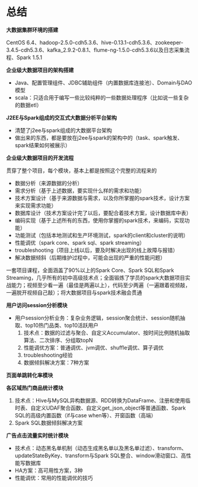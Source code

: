 # 总结

**大数据集群环境的搭建**

CentOS 6.4、hadoop-2.5.0-cdh5.3.6、hive-0.13.1-cdh5.3.6、zookeeper-3.4.5-cdh5.3.6、kafka_2.9.2-0.8.1、flume-ng-1.5.0-cdh5.3.6以及日志采集流程、Spark 1.5.1

**企业级大数据项目的架构搭建**

- Java、配置管理组件、JDBC辅助组件（内置数据库连接池）、Domain与DAO模型
- scala：只适合用于编写一些比较纯粹的一些数据处理程序（比如说一些复杂的数据etl）

**J2EE与Spark组成的交互式大数据分析平台架构**

- 清楚了j2ee与spark组成的大数据平台架构
- 做出来的东西，都是要放在j2ee与spark的架构中的（task、spark触发、spark结果如何被展示）

**企业级大数据项目的开发流程**

贯穿了整个项目，每个模块，基本上都是按照这个完整的流程来的

- 数据分析（来源数据的分析）
- 需求分析（基于上述数据，要实现什么样的需求和功能）
- 技术方案设计（基于来源数据与需求，以及你所掌握的spark技术，设计方案来实现需求功能）
- 数据库设计（技术方案设计完了以后，要配合着技术方案，设计数据库中表）
- 编码实现（基于上述所有的东西，使用你掌握的spark技术，来编码，实现功能）
- 功能测试（包括本地测试和生产环境测试，spark的client和cluster的说明）
- 性能调优（spark core、spark sql、spark streaming）
- troubleshooting（项目上线以后，要及时解决出现的线上故障与报错）
- 解决数据倾斜（后期维护过程中，可能会出现的严重的性能问题）



一套项目课程，全面涵盖了90%以上的Spark Core、Spark SQL和Spark Streaming，几乎所有的初中高级技术点；全面锻炼了学员的spark大数据项目实战能力；视频至少看一遍（最佳是两遍以上），代码至少两遍（一遍跟着视频敲，一遍脱开视频自己敲）；将大数据项目与spark技术融会贯通

**用户访问session分析模块**

- 用户session分析业务：复杂业务逻辑，session聚合统计、session随机抽取、top10热门品类、top10活跃用户
  1. 技术点：数据的过滤与聚合、自定义Accumulator、按时间比例随机抽取算法、二次排序、分组取topN
  2. 性能调优方案：普通调优、jvm调优、shuffle调优、算子调优
  3. troubleshooting经验
  4. 数据倾斜解决方案：7种方案

**页面单跳转化率模块**

**各区域热门商品统计模块**

1. 技术点：Hive与MySQL异构数据源、RDD转换为DataFrame、注册和使用临时表、自定义UDAF聚合函数、自定义get_json_object等普通函数、Spark SQL的高级内置函数（if与case when等）、开窗函数（高端）
2. Spark SQL数据倾斜解决方案

**广告点击流量实时统计模块**

- 技术点：动态黑名单机制（动态生成黑名单以及黑名单过滤）、transform、updateStateByKey、transform与Spark SQL整合、window滑动窗口、高性能写数据库
- HA方案：高可用性方案，3种
- 性能调优：常用的性能调优的技巧